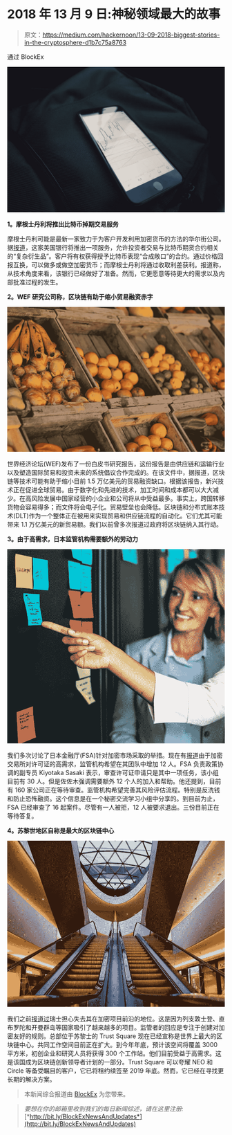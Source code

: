 # 2018 年 13 月 9 日:神秘领域最大的故事

> 原文：<https://medium.com/hackernoon/13-09-2018-biggest-stories-in-the-cryptosphere-d1b7c75a8763>

通过 BlockEx

![](img/70bb05664552dd95503b0aa6bdd51fbb.png)

**1。摩根士丹利将推出比特币掉期交易服务**

摩根士丹利可能是最新一家致力于为客户开发利用加密货币的方法的华尔街公司。据[报道](https://www.bloomberg.com/news/articles/2018-09-13/morgan-stanley-said-to-prepare-bitcoin-swap-trading-for-clients)，这家美国银行将推出一项服务，允许投资者交易与比特币期货合约相关的“复杂衍生品”。客户将有权获得授予比特币表现“合成敞口”的合约。通过价格回报互换，可以做多或做空加密货币；而摩根士丹利将通过收取利差获利。报道称，从技术角度来看，该银行已经做好了准备。然而，它更愿意等待更大的需求以及内部批准过程的发生。

**2。WEF 研究公司称，区块链有助于缩小贸易融资赤字**

![](img/d409f0ee6bedf857031f7c06387c2b06.png)

世界经济论坛(WEF)发布了一份白皮书研究报告，这份报告是由供应链和运输行业以及塑造国际贸易和投资未来的系统倡议合作完成的。在该文件中，据报道，区块链等技术可能有助于缩小目前 1.5 万亿美元的贸易融资缺口。根据该报告，新兴技术正在促进全球贸易。由于数字化和先进的技术，加工时间和成本都可以大大减少。在高风险发展中国家经营的小企业和公司将从中受益最多。事实上，跨国转移货物会容易得多；而文件将会电子化。贸易壁垒也会降低。区块链和分布式账本技术(DLT)作为一个整体正在被用来实现贸易和供应链流程的自动化。它们尤其可能带来 1.1 万亿美元的新贸易额。我们以前曾多次报道过政府将区块链纳入其行动。

**3。由于高需求，日本监管机构需要额外的劳动力**

![](img/67047e9db31ca8bba41b938d73421717.png)

我们多次讨论了日本金融厅(FSA)针对加密市场采取的举措。现在有[报道](https://cointelegraph.com/news/japans-financial-regulator-expands-to-handle-influx-of-crypto-exchange-license-demand)由于加密交易所对许可证的高需求，监管机构希望在其团队中增加 12 人。FSA 负责政策协调的副专员 Kiyotaka Sasaki 表示，审查许可证申请只是其中一项任务，该小组目前有 30 人。但是佐佐木强调需要额外 12 个人的加入和帮助。他还提到，目前有 160 家公司正在等待审查。监管机构希望完善其风险评估流程。特别是反洗钱和防止恐怖融资。这个信息是在一个秘密交流学习小组中分享的。到目前为止，FSA 已经审查了 16 起案件。尽管有一人被拒，12 人被要求退出。三份目前正在等待答复。

**4。苏黎世地区自称是最大的区块链中心**

![](img/fcf39686c0c23d38b61d1992fce3a46d.png)

我们之前[报道过](https://hackernoon.com/19-07-2018-biggest-stories-in-the-cryptosphere-5c66ec60b123)瑞士担心失去其在加密项目前沿的地位。这是因为列支敦士登、直布罗陀和开曼群岛等国家吸引了越来越多的项目。监管者的回应是专注于创建对加密友好的规则。总部位于苏黎士的 Trust Square 现在已经宣称是世界上最大的区块链中心。共同工作空间目前正在扩大。到今年年底，预计该空间将覆盖 3000 平方米，初创企业和研究人员将获得 300 个工作站。他们目前受益于高需求。这是该国成为区块链创新领导者计划的一部分。Trust Square 可以夸耀 NEO 和 Circle 等备受瞩目的客户，它已将租约续签至 2019 年底。然而，它已经在寻找更长期的解决方案。

> 本新闻综合报道由 [BlockEx](http://bit.ly/BlockEx_) 为您带来。

> *要想在你的邮箱里收到我们的每日新闻综述，请在这里注册:*[*http://bit.ly/BlockExNewsAndUpdates*](http://bit.ly/BlockExNewsAndUpdates)
